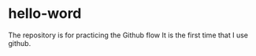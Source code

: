 # hello-word
The repository is for practicing the Github flow
It is the first time that I use github.
